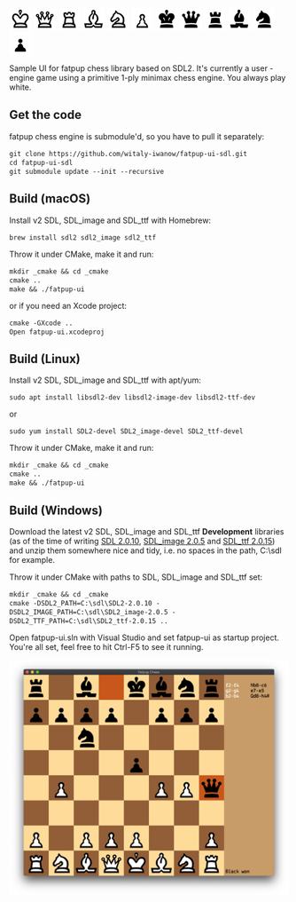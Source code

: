 <p float="left">
    <img src="resources/WhiteKing.png" width=40 />
    <img src="resources/WhiteQueen.png" width=40 />
    <img src="resources/WhiteRook.png" width=40 />
    <img src="resources/WhiteBishop.png" width=40 />
    <img src="resources/WhiteKnight.png" width=40 />
    <img src="resources/WhitePawn.png" width=40 />
    <img src="resources/BlackKing.png" width=40 />
    <img src="resources/BlackQueen.png" width=40 />
    <img src="resources/BlackRook.png" width=40 />
    <img src="resources/BlackBishop.png" width=40 />
    <img src="resources/BlackKnight.png" width=40 />
    <img src="resources/BlackPawn.png" width=40 />
</p>

Sample UI for fatpup chess library based on SDL2. It's currently a user - engine game using a primitive 1-ply minimax chess engine. You always play white.

## Get the code
fatpup chess engine is submodule'd, so you have to pull it separately:

    git clone https://github.com/witaly-iwanow/fatpup-ui-sdl.git
    cd fatpup-ui-sdl
    git submodule update --init --recursive

## Build (macOS)
Install v2 SDL, SDL_image and SDL_ttf with Homebrew:

    brew install sdl2 sdl2_image sdl2_ttf

Throw it under CMake, make it and run:

    mkdir _cmake && cd _cmake
    cmake ..
    make && ./fatpup-ui

or if you need an Xcode project:

    cmake -GXcode ..
    Open fatpup-ui.xcodeproj

## Build (Linux)
Install v2 SDL, SDL_image and SDL_ttf with apt/yum:

    sudo apt install libsdl2-dev libsdl2-image-dev libsdl2-ttf-dev

or

    sudo yum install SDL2-devel SDL2_image-devel SDL2_ttf-devel

Throw it under CMake, make it and run:

    mkdir _cmake && cd _cmake
    cmake ..
    make && ./fatpup-ui

## Build (Windows)
Download the latest v2 SDL, SDL_image and SDL_ttf **Development** libraries (as of the time of writing [SDL 2.0.10](https://www.libsdl.org/release/SDL2-devel-2.0.10-VC.zip), [SDL_image 2.0.5](https://www.libsdl.org/projects/SDL_image/release/SDL2_image-devel-2.0.5-VC.zip) and [SDL_ttf 2.0.15](https://www.libsdl.org/projects/SDL_ttf/release/SDL2_ttf-devel-2.0.15-VC.zip)) and unzip them somewhere nice and tidy, i.e. no spaces in the path, C:\sdl for example.  

Throw it under CMake with paths to SDL, SDL_image and SDL_ttf set:

    mkdir _cmake && cd _cmake
    cmake -DSDL2_PATH=C:\sdl\SDL2-2.0.10 -DSDL2_IMAGE_PATH=C:\sdl\SDL2_image-2.0.5 -DSDL2_TTF_PATH=C:\sdl\SDL2_ttf-2.0.15 ..

Open fatpup-ui.sln with Visual Studio and set fatpup-ui as startup project. You're all set, feel free to hit Ctrl-F5 to see it running.

![Screenshot](screenshots/fast-checkmate.png)
